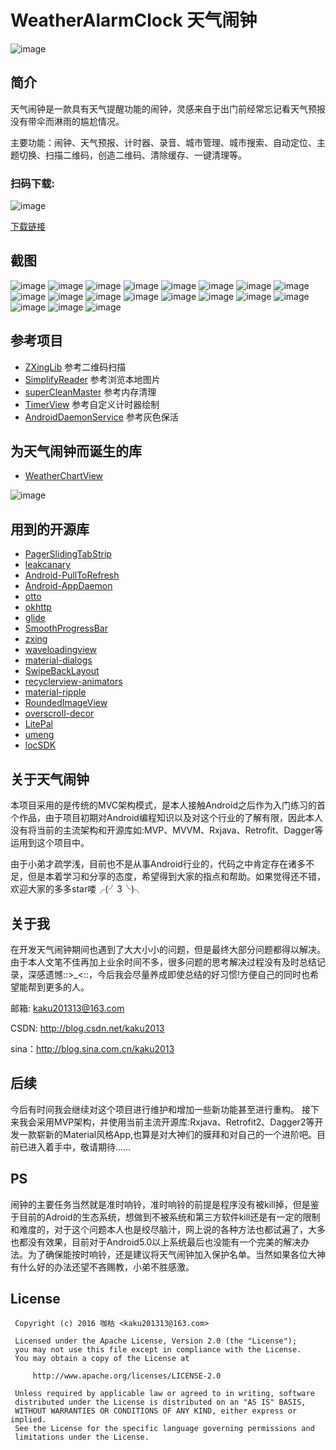 # WeatherAlarmClock 天气闹钟

![image](https://github.com/kaku2015/WeatherAlarmClock/blob/master/workspace/WeAC/screenshots/logo.png)

简介
-----------------
天气闹钟是一款具有天气提醒功能的闹钟，灵感来自于出门前经常忘记看天气预报没有带伞而淋雨的尴尬情况。

主要功能：闹钟、天气预报、计时器、录音、城市管理、城市搜索、自动定位、主题切换、扫描二维码，创造二维码、清除缓存、一键清理等。

### 扫码下载:

![image](https://github.com/kaku2015/WeatherAlarmClock/blob/master/workspace/WeAC/screenshots/qrcode.png)

[下载链接](http://zhushou.360.cn/detail/index/soft_id/3242718)

截图
--------------
![image](https://github.com/kaku2015/WeatherAlarmClock/blob/master/workspace/WeAC/screenshots/1.jpeg)
![image](https://github.com/kaku2015/WeatherAlarmClock/blob/master/workspace/WeAC/screenshots/2.jpeg)
![image](https://github.com/kaku2015/WeatherAlarmClock/blob/master/workspace/WeAC/screenshots/3.jpeg)
![image](https://github.com/kaku2015/WeatherAlarmClock/blob/master/workspace/WeAC/screenshots/4.jpeg)
![image](https://github.com/kaku2015/WeatherAlarmClock/blob/master/workspace/WeAC/screenshots/5.jpeg)
![image](https://github.com/kaku2015/WeatherAlarmClock/blob/master/workspace/WeAC/screenshots/6.jpeg)
![image](https://github.com/kaku2015/WeatherAlarmClock/blob/master/workspace/WeAC/screenshots/7.jpeg)
![image](https://github.com/kaku2015/WeatherAlarmClock/blob/master/workspace/WeAC/screenshots/8.jpeg)
![image](https://github.com/kaku2015/WeatherAlarmClock/blob/master/workspace/WeAC/screenshots/9.jpeg)
![image](https://github.com/kaku2015/WeatherAlarmClock/blob/master/workspace/WeAC/screenshots/10.jpeg)
![image](https://github.com/kaku2015/WeatherAlarmClock/blob/master/workspace/WeAC/screenshots/11.jpeg)
![image](https://github.com/kaku2015/WeatherAlarmClock/blob/master/workspace/WeAC/screenshots/12.jpeg)
![image](https://github.com/kaku2015/WeatherAlarmClock/blob/master/workspace/WeAC/screenshots/13.jpeg)
![image](https://github.com/kaku2015/WeatherAlarmClock/blob/master/workspace/WeAC/screenshots/14.jpeg)
![image](https://github.com/kaku2015/WeatherAlarmClock/blob/master/workspace/WeAC/screenshots/15.jpeg)
![image](https://github.com/kaku2015/WeatherAlarmClock/blob/master/workspace/WeAC/screenshots/16.jpeg)
![image](https://github.com/kaku2015/WeatherAlarmClock/blob/master/workspace/WeAC/screenshots/17.jpeg)
![image](https://github.com/kaku2015/WeatherAlarmClock/blob/master/workspace/WeAC/screenshots/18.jpeg)
![image](https://github.com/kaku2015/WeatherAlarmClock/blob/master/workspace/WeAC/screenshots/19.jpeg)

参考项目
--------------

* [ZXingLib](https://github.com/xuyisheng/ZXingLib) 参考二维码扫描
* [SimplifyReader](https://github.com/SkillCollege/SimplifyReader)   参考浏览本地图片
* [superCleanMaster](https://github.com/joyoyao/superCleanMaster)  参考内存清理
* [TimerView](https://github.com/pheynix/TimerView)  参考自定义计时器绘制
* [AndroidDaemonService](https://github.com/D-clock/AndroidDaemonService)  参考灰色保活

为天气闹钟而诞生的库
---------------
* [WeatherChartView](https://github.com/kaku2015/WeatherChartView) 

![image](https://github.com/kaku2015/WeatherAlarmClock/blob/master/workspace/WeAC/screenshots/wcv.png)

用到的开源库
-------------
* [PagerSlidingTabStrip](https://github.com/astuetz/PagerSlidingTabStrip) 
* [leakcanary](https://github.com/square/leakcanary) 
* [Android-PullToRefresh](https://github.com/chrisbanes/Android-PullToRefresh) 
* [Android-AppDaemon](https://github.com/Coolerfall/Android-AppDaemon) 
* [otto](https://github.com/square/otto) 
* [okhttp](https://github.com/square/okhttp) 
* [glide](https://github.com/bumptech/glide) 
* [SmoothProgressBar](https://github.com/castorflex/SmoothProgressBar) 
* [zxing](https://github.com/zxing/zxing) 
* [waveloadingview](https://github.com/tangqi92/WaveLoadingView) 
* [material-dialogs](https://github.com/afollestad/material-dialogs) 
* [SwipeBackLayout](https://github.com/ikew0ng/SwipeBackLayout) 
* [recyclerview-animators](https://github.com/wasabeef/recyclerview-animators) 
* [material-ripple](https://github.com/balysv/material-ripple) 
* [RoundedImageView](https://github.com/vinc3m1/RoundedImageView) 
* [overscroll-decor](https://github.com/EverythingMe/overscroll-decor) 
* [LitePal](https://github.com/LitePalFramework/LitePal)
* [umeng](http://www.umeng.com/)
* [locSDK](http://lbsyun.baidu.com/)


关于天气闹钟
---------------
本项目采用的是传统的MVC架构模式，是本人接触Android之后作为入门练习的首个作品，由于项目初期对Android编程知识以及对这个行业的了解有限，因此本人没有将当前的主流架构和开源库如:MVP、MVVM、Rxjava、Retrofit、Dagger等运用到这个项目中。

由于小弟才疏学浅，目前也不是从事Android行业的，代码之中肯定存在诸多不足，但是本着学习和分享的态度，希望得到大家的指点和帮助。如果觉得还不错，欢迎大家的多多star喽╭(╯3╰)╮

关于我
---------------
在开发天气闹钟期间也遇到了大大小小的问题，但是最终大部分问题都得以解决。由于本人文笔不佳再加上业余时间不多，很多问题的思考解决过程没有及时总结记录，深感遗憾::>_<::，今后我会尽量养成即使总结的好习惯!方便自己的同时也希望能帮到更多的人。

邮箱: kaku201313@163.com

CSDN: http://blog.csdn.net/kaku2013

sina：http://blog.sina.com.cn/kaku2013

后续
---------------
今后有时间我会继续对这个项目进行维护和增加一些新功能甚至进行重构。
接下来我会采用MVP架构，并使用当前主流开源库:Rxjava、Retrofit2、Dagger2等开发一款崭新的Material风格App,也算是对大神们的膜拜和对自己的一个进阶吧。目前已进入着手中，敬请期待……

PS
---------------
闹钟的主要任务当然就是准时响铃，准时响铃的前提是程序没有被kill掉，但是鉴于目前的Adroid的生态系统，想做到不被系统和第三方软件kill还是有一定的限制和难度的，对于这个问题本人也是绞尽脑汁，网上说的各种方法也都试遍了，大多也都没有效果，目前对于Android5.0以上系统最后也没能有一个完美的解决办法。为了确保能按时响铃，还是建议将天气闹钟加入保护名单。当然如果各位大神有什么好的办法还望不吝赐教，小弟不胜感激。

License
---------------
  ```
   Copyright (c) 2016 咖枯 <kaku201313@163.com>

   Licensed under the Apache License, Version 2.0 (the "License");
   you may not use this file except in compliance with the License.
   You may obtain a copy of the License at

       http://www.apache.org/licenses/LICENSE-2.0

   Unless required by applicable law or agreed to in writing, software
   distributed under the License is distributed on an "AS IS" BASIS,
   WITHOUT WARRANTIES OR CONDITIONS OF ANY KIND, either express or implied.
   See the License for the specific language governing permissions and
   limitations under the License.
```





